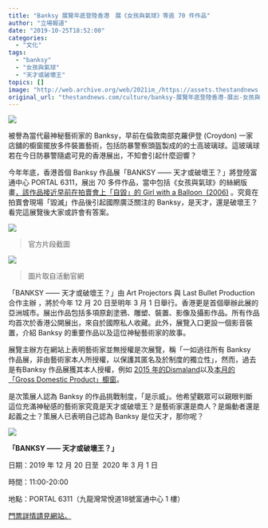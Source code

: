 ```yaml
---
title: "Banksy 展覽年底登陸香港　展《女孩與氣球》等逾 70 件作品"
author: "立場報道"
date: "2019-10-25T18:52:00"
categories:
  - "文化"
tags:
  - "banksy"
  - "女孩與氣球"
  - "天才或破壞王"
topics: []
image: "http://web.archive.org/web/2021im_/https://assets.thestandnews.com/media/photos/E89EA2E5B995E688AAE59C96202019-10-2520E4B88BE58D886.30.37_ASjLf_Pg3ed1O.png"
original_url: "thestandnews.com/culture/banksy-展覽年底登陸香港-展出-女孩與氣球-等逾-70-件作品"
---
```

![](http://web.archive.org/web/2021im_/https://assets.thestandnews.com/media/photos/E89EA2E5B995E688AAE59C96202019-10-2520E4B88BE58D886.30.37_ASjLf_Pg3ed1O.png)

被譽為當代最神秘藝術家的 Banksy，早前在倫敦南部克羅伊登 (Croydon) 一家店舖的櫥窗擺放多件裝置藝術，包括防暴警察頭盔製成的的士高玻璃球。這玻璃球若在今日防暴警隨處可見的香港展出，不知會引起什麼迴響？

今年年底，香港首個 Banksy 作品展「BANKSY —— 天才或破壞王？」將登陸富通中心 PORTAL 6311，展出 70 多件作品，當中包括《女孩與氣球》的絲網版畫[，該作品接近早前在拍賣會上「自毀」的 Girl with a Balloon  (2006)](../../art/banksy%E7%95%AB%E4%BD%9C%E6%8B%8D%E8%B3%A3%E6%9C%83%E4%B8%8A%E8%87%AA%E6%AF%80-%E8%98%87%E5%AF%8C%E6%AF%94%E4%B8%BB%E7%AE%A1-%E6%88%91%E5%80%91%E8%A2%ABbanksy%E4%BA%86/) 。究竟在拍賣會現場「毀滅」作品後引起國際廣泛關注的 Banksy，是天才，還是破壞王？看完這展覽後大家或許會有答案。

![](http://web.archive.org/web/2021im_/https://assets.thestandnews.com/media/photos/E89EA2E5B995E688AAE59C96202019-10-2520E4B88BE58D886.42.29_3LqhN_GqXkLmR.png)
> 官方片段截圖

![](http://web.archive.org/web/2021im_/https://assets.thestandnews.com/media/photos/about-image_ql7mo_R8BUpLL.jpg)
> 圖片取自活動官網

「BANKSY —— 天才或破壞王？」由 Art Projectors 與 Last Bullet Production 合作主辦 ，將於今年 12 月 20 日至明年 3 月 1 日舉行。香港更是首個舉辦此展的亞洲城市。展出作品包括多項原創塗鴉、雕塑、裝置、影像及攝影作品。所有作品均首次於香港公開展出，來自於國際私人收藏。此外，展覽入口更設一個影音裝置，介紹 Banksy 的重要作品以及這位神秘藝術家的故事。

展覽主辦方在網站上表明藝術家並無授權是次展覽，稱「一如過往所有 Banksy 作品展，非由藝術家本人所授權，以保護其匿名及於制度的獨立性」，然而，過去是有Banksy 作品展獲其本人授權，例如 [2015 年的Dismaland](../../art/banksy-%E6%83%A1%E6%90%9E%E4%B8%BB%E9%A1%8C%E5%85%AC%E5%9C%92-dismaland-%E6%98%8E%E6%97%A5%E9%96%8B%E5%B9%95/)以及[本月的「Gross Domestic Product」櫥窗](../../art/%E9%8C%A2%E9%8C%A2%E9%8C%A2%E9%8C%A2-banksy-%E7%95%AB%E4%BD%9C%E6%8B%8D%E8%B3%A3%E5%83%B9%E8%BF%91%E5%84%84%E7%A0%B4%E7%B4%80%E9%8C%84-%E5%8F%A6%E8%A8%AD-%E5%AE%B6%E5%93%81-%E7%B6%B2%E5%BA%97%E9%99%90%E9%87%8F%E7%94%A2%E5%93%81%E7%99%BE%E5%85%83%E8%B5%B7/)。

是次策展人認為 Banksy 的作品挑戰制度，「是示威」。他希望觀眾可以親眼判斷這位充滿神秘感的藝術家究竟是天才或破壞王？是藝術家還是商人？是煽動者還是起義之士？策展人已表明自己認為 Banksy 是位天才，那你呢？ 

![](http://web.archive.org/web/2021im_/https://assets.thestandnews.com/media/photos/audio-guide22028129_vhTPI_oJflIuX.jpg)

**「BANKSY —— 天才或破壞王？」**

日期：2019 年 12 月 20 日至  2020 年 3 月 1 日

時間：11:00-20:00

地點：PORTAL 6311（九龍灣常悅道18號富通中心 1 樓）

[門票詳情請見網站。](http://web.archive.org/web/20211229132608/https://banksyexhibitionhk.com/zh/plan-your-visit)